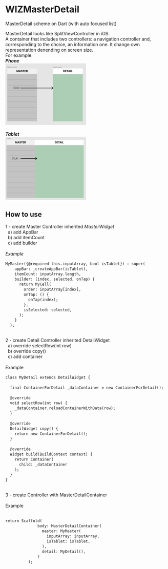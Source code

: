 # WIZMasterDetail
MasterDetail scheme on Dart (with auto focused list)

MasterDetail looks like SplitViewController in iOS.<br> 
A container that includes two controllers: a navigation controller and, corresponding to the choice, an information one. It change own representation denending on screen size. 
<br>
For example:
<br>
***Phone***
<br>
<img src="images/Phones.png" width="50%">
<br><br>
***Tablet***
<br>
<img src="images/Tablets.png" width="50%">

## How to use
1 - create Master Controller inherited *MasterWidget*<br>
&nbsp; a) add AppBar<br>
&nbsp; b) add itemCount<br>
&nbsp; c) add builder<br>
<br>
*Example*
```
MyMaster({@required this.inputArray, bool isTablet}) : super(
    appBar: _createAppBar(isTablet),
    itemCount: inputArray.length,
    builder: (index, selected, onTap) {
      return MyCell(
        order: inputArray[index],
        onTap: () {
          onTap(index);
        },
        isSelected: selected,
      );
    }
  );
```
<br>
2 - create Detail Controller inherited DetailWidget<br>
&nbsp; a) override selectRow(int row)<br>
&nbsp; b) override copy()<br>
&nbsp; c) add container<br>
<br>
Example

``````
class MyDetail extends DetailWidget {

  final ContainerForDetail _dataContainer = new ContainerForDetail();

  @override
  void selectRow(int row) {
    _dataContainer.reloadContainerWithData(row);
  }

  @override
  DetailWidget copy() {
    return new ContainerForDetail();
  }

  @override
  Widget build(BuildContext context) {
    return Container(
      child: _dataContainer
    );
  }
}
``````

<br>
3 - create Controller with MasterDetailContainer<br>
<br>
Example

``````

return Scaffold(
              body: MasterDetailContainer(
                master: MyMaster(
                  inputArray: inputArray,
                  isTablet: isTablet,
                ),
                detail: MyDetail(),
              )
          );
``````
